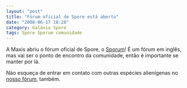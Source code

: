 ```yaml
---
layout: "post"
title: "Fórum oficial de Spore está aberto"
date: "2008-06-17 18:28"
category: Galáxia Spore
tags: Spore Sporum comunidade
---
```

A Maxis abriu o fórum oficial de Spore, o [Sporum](http://www.spore.com/forum)! É um fórum em inglês, mas vai ser o ponto de encontro da comunidade, então é importante se manter por lá.

Nào esqueça de entrar em contato com outras espécies alienígenas no [nosso fórum](https://forum.esporo.net/), também.
